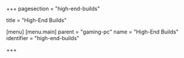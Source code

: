 +++
pagesection = "high-end-builds"

title = "High-End Builds"


[menu]
	[menu.main]
		parent = "gaming-pc"
		name = "High-End Builds"
		identifier = "high-end-builds"

+++
